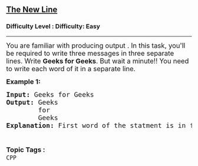 <h2><a href="https://www.geeksforgeeks.org/problems/the-new-line/1?page=1&difficulty=Easy&status=unsolved&sortBy=submissions">The New Line</a></h2><h3>Difficulty Level : Difficulty: Easy</h3><hr><div class="problems_problem_content__Xm_eO"><p><span style="font-size: 18px;">You are familiar with producing output . In this task, you'll be required to write three messages in three separate lines. Write <strong>Geeks for Geeks</strong>. But wait a minute!! You need to write each word of it in a separate line.</span></p>
<p><span style="font-size: 18px;"><strong>Example 1:</strong></span></p>
<pre><span style="font-size: 18px;"><strong>Input:</strong> Geeks for Geeks
<strong>Output: </strong>Geeks<br>        for
        Geeks
<strong>Explanation: </strong>First word of the statment is in first line, next word is in next line, and last is in last line.</span></pre></div><br><p><span style=font-size:18px><strong>Topic Tags : </strong><br><code>CPP</code>&nbsp;